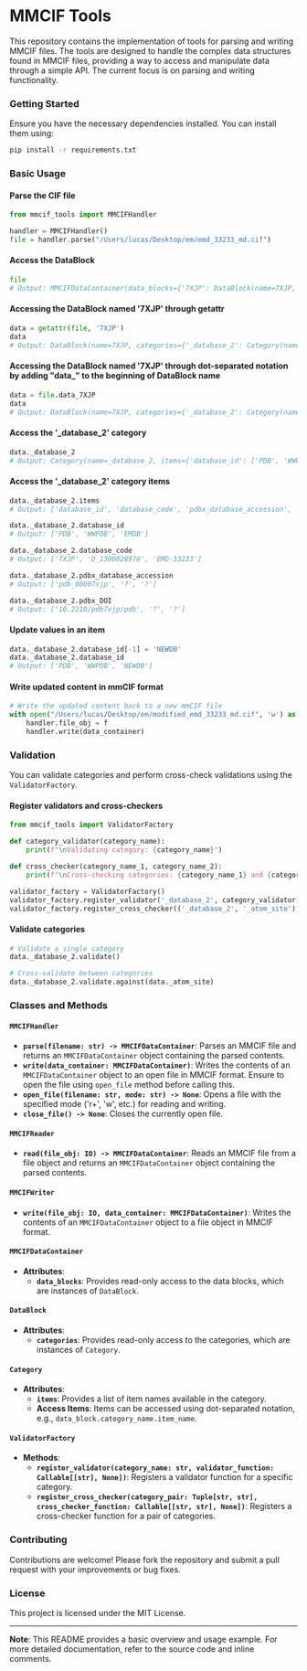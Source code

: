 # MMCIF Tools

This repository contains the implementation of tools for parsing and writing MMCIF files. The tools are designed to handle the complex data structures found in MMCIF files, providing a way to access and manipulate data through a simple API. The current focus is on parsing and writing functionality.

### Getting Started

Ensure you have the necessary dependencies installed. You can install them using:

```bash
pip install -r requirements.txt
```

### Basic Usage

#### Parse the CIF file

```python
from mmcif_tools import MMCIFHandler

handler = MMCIFHandler()
file = handler.parse("/Users/lucas/Desktop/em/emd_33233_md.cif")
```

#### Access the DataBlock

```python
file
# Output: MMCIFDataContainer(data_blocks={'7XJP': DataBlock(name=7XJP, categories={'_database_2': Category(name=_database_2, items={'database_id': ['PDB', 'WWPDB', 'EMDB'], 'database_code': ['7XJP', 'D_1300028976', 'EMD-33233'], 'pdbx_database_accession': ['pdb_00007xjp', '?', '?'], 'pdbx_DOI': ['10.2210/pdb7xjp/pdb', '?', '?']})})})
```

#### Accessing the DataBlock named '7XJP' through getattr

```python
data = getattr(file, '7XJP')
data
# Output: DataBlock(name=7XJP, categories={'_database_2': Category(name=_database_2, items={'database_id': ['PDB', 'WWPDB', 'EMDB'], 'database_code': ['7XJP', 'D_1300028976', 'EMD-33233'], 'pdbx_database_accession': ['pdb_00007xjp', '?', '?'], 'pdbx_DOI': ['10.2210/pdb7xjp/pdb', '?', '?']})})
```
#### Accessing the DataBlock named '7XJP' through dot-separated notation by adding "data_" to the beginning of DataBlock name

```python
data = file.data_7XJP
data
# Output: DataBlock(name=7XJP, categories={'_database_2': Category(name=_database_2, items={'database_id': ['PDB', 'WWPDB', 'EMDB'], 'database_code': ['7XJP', 'D_1300028976', 'EMD-33233'], 'pdbx_database_accession': ['pdb_00007xjp', '?', '?'], 'pdbx_DOI': ['10.2210/pdb7xjp/pdb', '?', '?']})})
```

#### Access the '_database_2' category

```python
data._database_2
# Output: Category(name=_database_2, items={'database_id': ['PDB', 'WWPDB', 'EMDB'], 'database_code': ['7XJP', 'D_1300028976', 'EMD-33233'], 'pdbx_database_accession': ['pdb_00007xjp', '?', '?'], 'pdbx_DOI': ['10.2210/pdb7xjp/pdb', '?', '?']})
```

#### Access the '_database_2' category items

```python
data._database_2.items
# Output: ['database_id', 'database_code', 'pdbx_database_accession', 'pdbx_DOI']

data._database_2.database_id
# Output: ['PDB', 'WWPDB', 'EMDB']

data._database_2.database_code
# Output: ['7XJP', 'D_1300028976', 'EMD-33233']

data._database_2.pdbx_database_accession
# Output: ['pdb_00007xjp', '?', '?']

data._database_2.pdbx_DOI
# Output: ['10.2210/pdb7xjp/pdb', '?', '?']
```

#### Update values in an item

```python
data._database_2.database_id[-1] = 'NEWDB'
data._database_2.database_id
# Output: ['PDB', 'WWPDB', 'NEWDB']
```

#### Write updated content in mmCIF format

```python
# Write the updated content back to a new mmCIF file
with open("/Users/lucas/Desktop/em/modified_emd_33233_md.cif", 'w') as f:
    handler.file_obj = f
    handler.write(data_container)
```

### Validation

You can validate categories and perform cross-check validations using the `ValidatorFactory`.

#### Register validators and cross-checkers

```python
from mmcif_tools import ValidatorFactory

def category_validator(category_name):
    print(f"\nValidating category: {category_name}")

def cross_checker(category_name_1, category_name_2):
    print(f"\nCross-checking categories: {category_name_1} and {category_name_2}")

validator_factory = ValidatorFactory()
validator_factory.register_validator('_database_2', category_validator)
validator_factory.register_cross_checker(('_database_2', '_atom_site'), cross_checker)
```

#### Validate categories

```python
# Validate a single category
data._database_2.validate()

# Cross-validate between categories
data._database_2.validate.against(data._atom_site)
```

### Classes and Methods

#### `MMCIFHandler`

- **`parse(filename: str) -> MMCIFDataContainer`**: Parses an MMCIF file and returns an `MMCIFDataContainer` object containing the parsed contents.
- **`write(data_container: MMCIFDataContainer)`**: Writes the contents of an `MMCIFDataContainer` object to an open file in MMCIF format. Ensure to open the file using `open_file` method before calling this.
- **`open_file(filename: str, mode: str) -> None`**: Opens a file with the specified mode ('r+', 'w', etc.) for reading and writing.
- **`close_file() -> None`**: Closes the currently open file.

#### `MMCIFReader`

- **`read(file_obj: IO) -> MMCIFDataContainer`**: Reads an MMCIF file from a file object and returns an `MMCIFDataContainer` object containing the parsed contents.

#### `MMCIFWriter`

- **`write(file_obj: IO, data_container: MMCIFDataContainer)`**: Writes the contents of an `MMCIFDataContainer` object to a file object in MMCIF format.

#### `MMCIFDataContainer`

- **Attributes**:
  - **`data_blocks`**: Provides read-only access to the data blocks, which are instances of `DataBlock`.

#### `DataBlock`

- **Attributes**:
  - **`categories`**: Provides read-only access to the categories, which are instances of `Category`.

#### `Category`

- **Attributes**:
  - **`items`**: Provides a list of item names available in the category.
  - **Access Items**: Items can be accessed using dot-separated notation, e.g., `data_block.category_name.item_name`.

#### `ValidatorFactory`

- **Methods**:
  - **`register_validator(category_name: str, validator_function: Callable[[str], None])`**: Registers a validator function for a specific category.
  - **`register_cross_checker(category_pair: Tuple[str, str], cross_checker_function: Callable[[str, str], None])`**: Registers a cross-checker function for a pair of categories.

### Contributing

Contributions are welcome! Please fork the repository and submit a pull request with your improvements or bug fixes.

### License

This project is licensed under the MIT License.

---

**Note**: This README provides a basic overview and usage example. For more detailed documentation, refer to the source code and inline comments.
